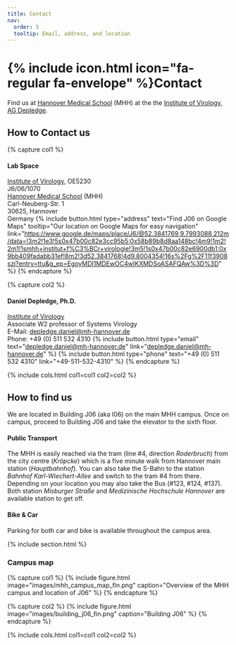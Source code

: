 ```yaml
---
title: Contact
nav:
  order: 5
  tooltip: Email, address, and location
---
```


# {% include icon.html icon="fa-regular fa-envelope" %}Contact

Find us at [Hannover Medical School](https://www.mhh.de/) (MHH) at the the [Institute of Virology](https://www.mhh.de/virologie), [AG Depledge](https://www.mhh.de/virologie/forschung/depledge-lab).

## How to Contact us

{% capture col1 %}
#### Lab Space
[Institute of Virology](https://www.mhh.de/virologie), OE5230<br>
J6/06/1070<br>
[Hannover Medical School](https://www.mhh.de/) (MHH)<br>
Carl-Neuberg-Str. 1<br>
30625, Hannover<br>
Germany
{%
  include button.html
  type="address"
  text="Find J06 on Google Maps"
  tooltip="Our location on Google Maps for easy navigation"
  link="https://www.google.de/maps/place/J6/@52.3841769,9.7993088,212m/data=!3m2!1e3!5s0x47b00c82e3cc95b5:0x58b89b8d8aa148bc!4m9!1m2!2m1!1smhh+institut+f%C3%BCr+virologie!3m5!1s0x47b00c82e6900db1:0x9bb409fadabb31ef!8m2!3d52.3841768!4d9.8004354!16s%2Fg%2F11f3908szj?entry=ttu&g_ep=EgoyMDI1MDEwOC4wIKXMDSoASAFQAw%3D%3D"
%}
{% endcapture %}

{% capture col2 %}
#### Daniel Depledge, Ph.D.
[Institute of Virology](https://www.mhh.de/virologie)<br>
Associate W2 professor of Systems Virology<br>
E-Mail: depledge.daniel@mh-hannover.de<br>
Phone: +49 (0) 511 532 4310
{%
  include button.html
  type="email"
  text="depledge.daniel@mh-hannover.de"
  link="depledge.daniel@mh-hannover.de"
%}
{%
  include button.html
  type="phone"
  text="+49 (0) 511 532 4310"
  link="+49-511-532-4310"
%}
{% endcapture %}

{% include cols.html col1=col1 col2=col2 %}

## How to find us
We are located in Building J06 (aka I06) on the main MHH campus. Once on campus, proceed to Building J06 and take the elevator to the sixth floor.

#### Public Transport
The MHH is easily reached via the tram (line #4, direction _Roderbruch_) from the city centre (_Kröpcke_) which is a five minute walk from Hannover main station (_Hauptbahnhof_). You can also take the S-Bahn to the station _Bahnhof Karl-Wiechert-Allee_ and switch to the tram #4 from there. Depending on your location you may also take the Bus (#123, #124, #137). Both station _Misburger Straße_ and _Medizinische Hochschule Hannover_ are available station to get off.

#### Bike & Car
Parking for both car and bike is available throughout the campus area.


{% include section.html %}

### Campus map

{% capture col1 %}
{%
  include figure.html
  image="images/mhh_campus_map_fin.png"
  caption="Overview of the MHH campus and location of J06"
%}
{% endcapture %}

{% capture col2 %}
{%
  include figure.html
  image="images/building_j06_fin.png"
  caption="Building J06"
%}
{% endcapture %}

{% include cols.html col1=col1 col2=col2 %}

